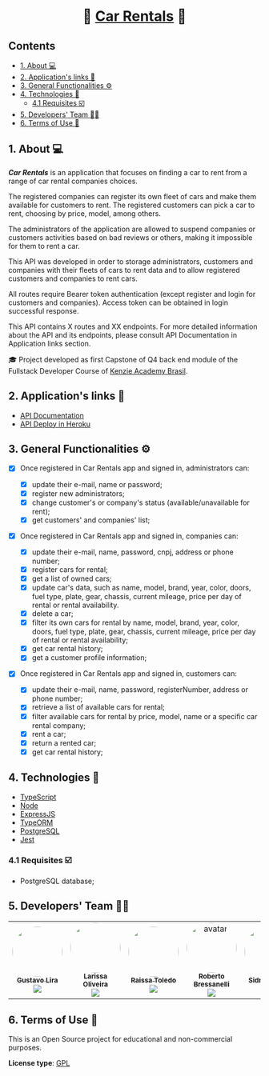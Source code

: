 <h1 align="center">🚙 <a href="#" alt="cookin">Car Rentals</a> 🚙</h1>

<h2>Contents</h2>

- [1. About 💻](#1-about-)
- [2. Application's links 🔗](#2-applications-links-)
- [3. General Functionalities ⚙️](#3-general-functionalities-️)
- [4. Technologies 🧰](#4-technologies-)
  - [4.1 Requisites ☑️](#41-requisites-️)
- [5. Developers' Team 🧑‍💻](#5-developers-team-)
- [6. Terms of Use 📜](#6-terms-of-use-)

<a name="about"></a>

## 1. About 💻

**_Car Rentals_** is an application that focuses on finding a car to rent from a range of car rental companies choices.

The registered companies can register its own fleet of cars and make them available for customers to rent. The registered customers can pick a car to rent, choosing by price, model, among others.

The administrators of the application are allowed to suspend companies or customers activities based on bad reviews or others, making it impossible for them to rent a car.

This API was developed in order to storage administrators, customers and companies with their fleets of cars to rent data and to allow registered customers and companies to rent cars.

All routes require Bearer token authentication (except register and login for customers and companies). Access token can be obtained in login successful response.

This API contains X routes and XX endpoints. For more detailed information about the API and its endpoints, please consult API Documentation in Application links section.

🎓 Project developed as first Capstone of Q4 back end module of the Fullstack Developer Course of [Kenzie Academy Brasil](https://kenzie.com.br/v2/).

<a name="links"></a>

## 2. Application's links 🔗

- <a name="API documentation" href="https://www.postman.com/" target="_blank">API Documentation</a>
- <a name="API deploy in Heroku" href="https://www.heroku.com/" target="_blank">API Deploy in Heroku</a>

## 3. General Functionalities ⚙️

- [x] Once registered in Car Rentals app and signed in, administrators can:

  - [x] update their e-mail, name or password;
  - [x] register new administrators;
  - [x] change customer's or company's status (available/unavailable for rent);
  - [x] get customers' and companies' list;

- [x] Once registered in Car Rentals app and signed in, companies can:

  - [x] update their e-mail, name, password, cnpj, address or phone number;
  - [x] register cars for rental;
  - [x] get a list of owned cars;
  - [x] update car's data, such as name, model, brand, year, color, doors, fuel type, plate, gear, chassis, current mileage, price per day of rental or rental availability.
  - [x] delete a car;
  - [x] filter its own cars for rental by name, model, brand, year, color, doors, fuel type, plate, gear, chassis, current mileage, price per day of rental or rental availability;
  - [x] get car rental history;
  - [x] get a customer profile information;

- [x] Once registered in Car Rentals app and signed in, customers can:

  - [x] update their e-mail, name, password, registerNumber, address or phone number;
  - [x] retrieve a list of available cars for rental;
  - [x] filter available cars for rental by price, model, name or a specific car rental company;
  - [x] rent a car;
  - [x] return a rented car;
  - [x] get car rental history;

<a name="technologies"></a>

## 4. Technologies 🧰

- <a name="typescript" href="https://www.typescriptlang.org/" target="_blank">TypeScript</a>
- <a name="nodejs" href="https://nodejs.org/en/" target="_blank">Node</a>
- <a name="expressjs" href="https://expressjs.com/" target="_blank">ExpressJS</a>
- <a name="typeorm" href="https://typeorm.io/" target="_blank">TypeORM</a>
- <a name="postgreSQL" href="https://www.postgresql.org/docs/" target="_blank">PostgreSQL</a>
- <a name="jestL" href="https://jestjs.io/" target="_blank">Jest</a>

<a name="requisites"></a>

### 4.1 Requisites ☑️

- PostgreSQL database;

<a name="teamdev"></a>

## 5. Developers' Team 🧑‍💻

<table>
  <tr>
    <td align="center"><a href="https://github.com/gustavolira8813" title="GitHub"><img style="border-radius: 50%;" src="https://avatars.githubusercontent.com/u/85327159?v=4" width="100px;" alt=""/><br /><sub><b>Gustavo Lira</b></sub></a><br /><a href="https://www.linkedin.com/in/gustavo-lira-ribeiro-gomes/" title="Linkedin"><img src="https://img.shields.io/badge/LinkedIn-%230077B5.svg?&style=flat-square&logo=linkedin&logoColor=white"></a></td>
    <td align="center"><a href="https://github.com/larissakoliveira" title="GitHub"><img style="border-radius: 50%;" src="https://avatars.githubusercontent.com/u/82476805?v=4" width="100px;" alt=""/><br /><sub><b>Larissa Oliveira</b></sub></a><br /><a href="https://www.linkedin.com/in/larissakoliveira/" title="Linkedin"><img src="https://img.shields.io/badge/LinkedIn-%230077B5.svg?&style=flat-square&logo=linkedin&logoColor=white"></a></td>
    <td align="center"><a href="https://github.com/raissalst" title="GitHub"><img style="border-radius: 50%;" src="https://avatars.githubusercontent.com/u/85745938?v=4" width="100px;" alt=""/><br /><sub><b>Raissa Toledo</b></sub></a><br /><a href="https://www.linkedin.com/in/raissalstoledo/" title="Linkedin"><img src="https://img.shields.io/badge/LinkedIn-%230077B5.svg?&style=flat-square&logo=linkedin&logoColor=white"></a></td>
    <td align="center"><a href="https://github.com/rbressanelli" title="GitHub"><img style="border-radius: 50%;" src="https://avatars.githubusercontent.com/u/79763201?s=96&v=4" alt="avatar" width="100px;" alt=""/><br /><sub><b>Roberto Bressanelli</b></sub></a><br /><a href="https://www.linkedin.com/in/robertobressanelli/" title="Linkedin"><img src="https://img.shields.io/badge/LinkedIn-%230077B5.svg?&style=flat-square&logo=linkedin&logoColor=white"></a></td>
    <td align="center"><a href="https://github.com/patezsidney" title="GitHub"><img style="border-radius: 50%;" src="https://avatars.githubusercontent.com/u/71736180?v=4" alt="avatar" width="100px;" alt=""/><br /><sub><b>Sidney Patez</b></sub></a><br /><a href="https://www.linkedin.com/in/sidney-patez/" title="Linkedin"><img src="https://img.shields.io/badge/LinkedIn-%230077B5.svg?&style=flat-square&logo=linkedin&logoColor=white"></a></td>
     <td align="center"><a href="https://github.com/tuliogp2" title="GitHub"><img style="border-radius: 50%;" src="https://avatars.githubusercontent.com/u/81243211?v=4" alt="avatar" width="100px;" alt=""/><br /><sub><b>Tulio Goulart</b></sub></a><br /><a href="https://www.linkedin.com/in/tulio-goulart-pereira/" title="Linkedin"><img src="https://img.shields.io/badge/LinkedIn-%230077B5.svg?&style=flat-square&logo=linkedin&logoColor=white"></a></td>

  </tr>
</table>

<a name="terms"></a>

## 6. Terms of Use 📜

This is an Open Source project for educational and non-commercial purposes.

**License type**: <a name="gpl" href="https://www.gnu.org/licenses/gpl-3.0.en.html" target="_blank">GPL</a>
